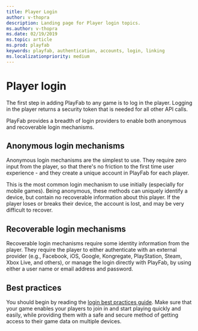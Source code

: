 ```yaml
---
title: Player Login
author: v-thopra
description: Landing page for Player login topics.
ms.author: v-thopra
ms.date: 02/19/2019
ms.topic: article
ms.prod: playfab
keywords: playfab, authentication, accounts, login, linking
ms.localizationpriority: medium
---
```


# Player login

The first step in adding PlayFab to any game is to log in the player. Logging in the player returns a security token that is needed for all other API calls.

PlayFab provides a breadth of login providers to enable both anonymous and recoverable login mechanisms.

## Anonymous login mechanisms  

Anonymous login mechanisms are the simplest to use. They require zero input from the player, so that there's no friction to the first time user experience - and they create a unique account in PlayFab for each player.

This is the most common login mechanism to use initially (especially for mobile games). Being anonymous, these methods can uniquely identify a device, but contain no recoverable information about this player. If the player loses or breaks their device, the account is lost, and may be very difficult to recover.

## Recoverable login mechanisms

Recoverable login mechanisms require some identity information from the player. They require the player to either authenticate with an external provider (e.g., Facebook, iOS, Google, Kongregate, PlayStation, Steam, Xbox Live, and others), or manage the login directly with PlayFab, by using either a user name or email address and password.

## Best practices
  
You should begin by reading the [login best practices guide](login-basics-best-practices.md). Make sure that your game enables your players to join in and start playing quickly and easily, while providing them with a safe and secure method of getting access to their game data on multiple devices.